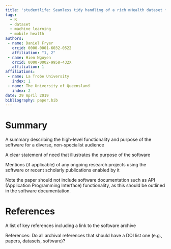```yaml
---
title: 'studentlife: Seamless tidy handling of a rich mHealth dataset from Dartmouth'
tags:
  - R
  - dataset
  - machine learning
  - mobile health
authors:
 - name: Daniel Fryer
   orcid: 0000-0001-6032-0522
   affiliation: "1, 2"
 - name: Hien Nguyen
   orcid: 0000-0002-9958-432X
   affiliation: 1
affiliations:
 - name: La Trobe University
   index: 1
 - name: The University of Queensland
   index: 2
date: 29 April 2019
bibliography: paper.bib
---
```


# Summary
A summary describing the high-level functionality and purpose of the software for a diverse, non-specialist audience

A clear statement of need that illustrates the purpose of the software

Mentions (if applicable) of any ongoing research projects using the software or recent scholarly publications enabled by it

Note the paper should not include software documentation such as API (Application Programming Interface) functionality, as this should be outlined in the software documentation.

# References

A list of key references including a link to the software archive

References: Do all archival references that should have a DOI list one (e.g., papers, datasets, software)?

